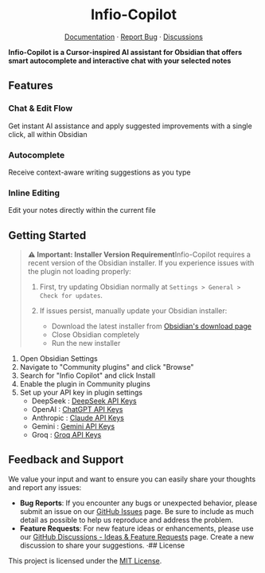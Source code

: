 <h1 align="center">Infio-Copilot</h1>

<p align="center">
  <a href="">Documentation</a>
  ·
  <a href="">Report Bug</a>
  ·
  <a href="">Discussions</a>
</p>

**Infio-Copilot is a Cursor-inspired AI assistant for Obsidian that offers smart autocomplete and interactive chat with your selected notes**

## Features

### Chat & Edit Flow

Get instant AI assistance and apply suggested improvements with a single click, all within Obsidian

### Autocomplete

Receive context-aware writing suggestions as you type

### Inline Editing

Edit your notes directly within the current file

## Getting Started

> **⚠️ Important: Installer Version Requirement**Infio-Copilot requires a recent version of the Obsidian installer. If you experience issues with the plugin not loading properly:
>
> 1. First, try updating Obsidian normally at `Settings > General > Check for updates`.
> 2. If issues persist, manually update your Obsidian installer:
>
>    - Download the latest installer from [Obsidian&#39;s download page](https://obsidian.md/download)
>    - Close Obsidian completely
>    - Run the new installer

1. Open Obsidian Settings
2. Navigate to "Community plugins" and click "Browse"
3. Search for "Infio Copilot" and click Install
4. Enable the plugin in Community plugins
5. Set up your API key in plugin settings
   - DeepSeek : [DeepSeek API Keys](https://platform.deepseek.com/api_keys/)
   - OpenAI : [ChatGPT API Keys](https://platform.openai.com/api-keys)
   - Anthropic : [Claude API Keys](https://console.anthropic.com/settings/keys)
   - Gemini : [Gemini API Keys](https://aistudio.google.com/apikey)
   - Groq : [Groq API Keys](https://console.groq.com/keys)

## Feedback and Support
We value your input and want to ensure you can easily share your thoughts and report any issues:

- **Bug Reports**: If you encounter any bugs or unexpected behavior, please submit an issue on our [GitHub Issues](https://github.com/infiolab/infio-copilot/issues) page. Be sure to include as much detail as possible to help us reproduce and address the problem.
- **Feature Requests**: For new feature ideas or enhancements, please use our [GitHub Discussions - Ideas &amp; Feature Requests](https://github.com/infiolab/infio-copilot/discussions/categories/ideas) page. Create a new discussion to share your suggestions.
·## License

This project is licensed under the [MIT License](LICENSE).
